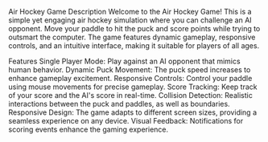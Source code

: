 Air Hockey Game Description 
Welcome to the Air Hockey Game! This is a simple yet engaging air hockey simulation where you can challenge an AI opponent. Move your paddle to hit the puck and score points while trying to outsmart the computer. The game features dynamic gameplay, responsive controls, and an intuitive interface, making it suitable for players of all ages.

Features Single Player Mode: Play against an AI opponent that mimics human behavior. 
Dynamic Puck Movement: The puck speed increases to enhance gameplay excitement.
Responsive Controls: Control your paddle using mouse movements for precise gameplay. Score Tracking: Keep track of your score and the AI's score in real-time. 
Collision Detection: Realistic interactions between the puck and paddles, as well as boundaries. 
Responsive Design: The game adapts to different screen sizes, providing a seamless experience on any device. 
Visual Feedback: Notifications for scoring events enhance the gaming experience.
